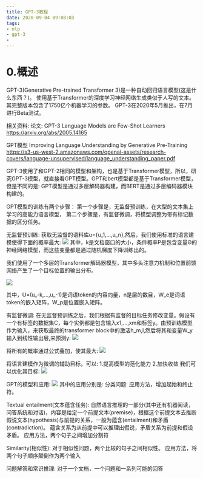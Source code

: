```yaml
---
title: GPT-3教程
date: 2020-09-04 09:08:03
tags:
- nlp
- gpt-3
-
---
```


# 0.概述
GPT-3(Generative Pre-trained Transformer 3)是一种自动回归语言模型(这是什么东西？)。
使用基于Transformer的深度学习神经网络生成类似于人写的文本。其完整版本包含了1750亿个机器学习的参数。
GPT-3在2020年5月推出，在7月进行Beta测试。

相关资料:
论文:
GPT-3
Language Models are Few-Shot Learners 
https://arxiv.org/abs/2005.14165

GPT模型
Improving Language Understanding by Generative Pre-Training
https://s3-us-west-2.amazonaws.com/openai-assets/research-covers/language-unsupervised/language_understanding_paper.pdf

GPT-3使用了和GPT-2相同的模型和架构，也是基于Transformer模型，所以，研究GPT-3模型，就直接看GPT模型。GPT和bert模型都是基于Transformer模型，但是不同的是:
GPT模型是通过多层解码器构建，而BERT是通过多层编码器模块构建的。

GPT模型的训练有两个步骤：
第一个步骤是，无监督预训练，在大型的文本集上学习的高能力语言模型，
第二个步骤是，有监督微调，将模型调整为带有标记数据的区分任务。

无监督预训练:
获取无监督的语料库u={u_1,...,u_n},然后，我们使用标准的语言建模使得下面的概率最大:
![](GPT3预训练公式1.png)
其中，k是文档窗口的大小，条件概率P是包含变量&Theta;的神经网络模型，而这些变量都是通过随机梯度下降训练出的。

我们使用了一个多层的Transformer解码器模型，其中多头注意力机制和位置前馈网络产生了一个目标位置的输出分布。

![](GPT3预训练公式2.png)

其中，U=(u_-k,...,u_-1)是词语token的内容向量，n是层的数目，W_e是词语token的嵌入矩阵，W_p是位置嵌入矩阵。

有监督微调:
在无监督预训练之后，我们根据有监督的目标任务修改变量。假设有一个有标签的数据集C，每个实例都是包含输入x1,...,xm和标签y。由预训练模型作为输入，来获取最终的transformer block中的激活h_m,l,然后将其和变量W_y输入到线性输出层,来预测y:
![](GPT3有监督微调公式1.png)

将所有的概率通过公式叠加，使其最大:
![](GPT3有监督微调公式2.png)

将语言建模作为微调的辅助目标，可以:
1.提高模型的范化能力
2.加快收敛
我们可以优化其目标:
![](GPT3有监督微调公式3.png)

GPT的模型和应用:
![](GPT模型及应用.png)
其中的应用分别是:
分类问题:
应用方法，增加起始和终止符。

Textual entailment(文本蕴含任务):
自然语言推理的一部分(其中还有机器阅读，问答系统和对话)，内容是给定一个前提文本(premise)，根据这个前提文本去推断假说文本(hypothesis)与前提的关系，一般为蕴含(entailment)和矛盾(contradiction)。
蕴含关系为从前提中可以推理出假说，矛盾关系为前提和假设矛盾。
应用方法，两个句子之间增加分割符

Similarity(相似性):
对于相似性问题，两个比较的句子之间相似性。
应用方法，将两个句子顺序颠倒作为两个输入

问题解答和常识推理:
对于一个文档，一个问题和一系列可能的回答
